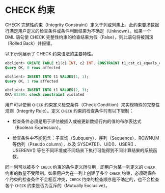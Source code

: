 # CHECK 约束 

CHECK 完整性约束（Integrity Constraint）定义于列或列集上，此约束要求数据行满足用户定义的检查条件或条件判断结果为不确定（Unknown）。如果一个 DML 语句使 CHECK 完整性约束的检查结果为假（False），则此语句将被回滚（Rolled Back）并报错。

以下示例展示了 CHECK 约束语法的主要特性。

```sql
obclient> CREATE TABLE t1(c1 INT, c2 INT, CONSTRAINT t1_cst_c1_equals_c2 CHECK(c1 = c2));
Query OK, 0 rows affected

obclient> INSERT INTO t1 VALUES(1, 1);
Query OK, 1 row affected

obclient> INSERT INTO t1 VALUES(2, 3);
ORA-02290: check constraint violated
```

用户可以使用 `CHECK` 约束定义检查条件（Check Condition）来实现特殊的完整性规则（Integrity Rule）。定义 `CHECK` 约束的检查条件时有以下限制：

* 检查条件必须是用于评估被插入或被更新数据行内的值的布尔表达式（Boolean Expression）。

* 检查条件中不能包含：子查询（Subquery）、序列（Sequence）、ROWNUM 等伪列（Pseudo column），以及 SYSDATE()、UID()、USER() 、USERENV() 等在不同环境或不同场景下执行可能得到不同计算结果的系统函数。

同一列可以被多个 `CHECK` 约束的条件定义所引用，即用户为某一列定义的 `CHECK` 约束的数量不受限制。如果用户为在一列上创建了多个 `CHECK` 约束，必须确保各个约束的检查条件不会相互冲突，`CHECK` 约束的检查顺序是不确定的，也不会检查各个 `CHECK` 约束是否为互斥的（Mutually Exclusive）。
